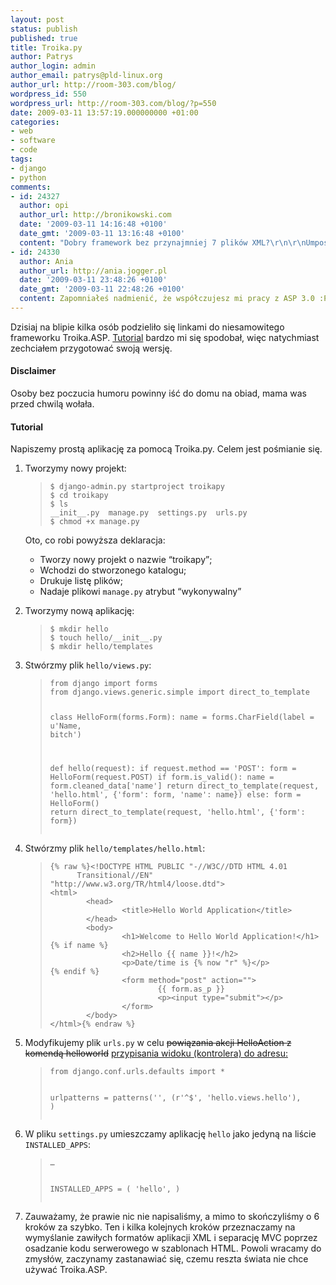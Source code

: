 ```yaml
---
layout: post
status: publish
published: true
title: Troika.py
author: Patrys
author_login: admin
author_email: patrys@pld-linux.org
author_url: http://room-303.com/blog/
wordpress_id: 550
wordpress_url: http://room-303.com/blog/?p=550
date: 2009-03-11 13:57:19.000000000 +01:00
categories:
- web
- software
- code
tags:
- django
- python
comments:
- id: 24327
  author: opi
  author_url: http://bronikowski.com
  date: '2009-03-11 14:16:48 +0100'
  date_gmt: '2009-03-11 13:16:48 +0100'
  content: "Dobry framework bez przynajmniej 7 plików XML?\r\n\r\nUmpossible."
- id: 24330
  author: Ania
  author_url: http://ania.jogger.pl
  date: '2009-03-11 23:48:26 +0100'
  date_gmt: '2009-03-11 22:48:26 +0100'
  content: Zapomniałeś nadmienić, że współczujesz mi pracy z ASP 3.0 :P
---
```

<p>Dzisiaj na blipie kilka osób podzieliło się linkami do niesamowitego frameworku Troika.<abrr>ASP. <a href="http://www.troika-asp.com/tutorial-hello-world-application.html">Tutorial</a> bardzo mi się spodobał, więc natychmiast zechciałem przygotować swoją wersję.</abrr></p>

<h4>Disclaimer</h4>

<p>Osoby bez poczucia humoru powinny iść do domu na obiad, mama was przed chwilą wołała.</p>

<h4>Tutorial</h4>

<p>Napiszemy prostą aplikację za pomocą Troika.py. Celem jest pośmianie się.</p>

<ol>
<li><p>Tworzymy nowy projekt:</p>
<blockquote><pre><code>$ django-admin.py startproject troikapy
$ cd troikapy
$ ls
__init__.py  manage.py  settings.py  urls.py
$ chmod +x manage.py</code></pre></blockquote>
<p>Oto, co robi powyższa deklaracja:</p>
<ul>
<li>Tworzy nowy projekt o nazwie <q>troikapy</q>;</li>
<li>Wchodzi do stworzonego katalogu;</li>
<li>Drukuje listę plików;</li>
<li>Nadaje plikowi <code>manage.py</code> atrybut <q>wykonywalny</q></li>
</ul>
</li>
<li><p>Tworzymy nową aplikację:</p>
<blockquote><pre><code>$ mkdir hello
$ touch hello/__init__.py
$ mkdir hello/templates</code></pre></blockquote></li>
<li><p>Stwórzmy plik <code>hello/views.py</code>:</p>
<blockquote><pre><code>from django import forms
from django.views.generic.simple import direct_to_template

class HelloForm(forms.Form):
  name = forms.CharField(label = u'Name, bitch')

def hello(request):
  if request.method == 'POST':
    form = HelloForm(request.POST)
    if form.is_valid():
      name = form.cleaned_data['name']
      return direct_to_template(request, 'hello.html', {'form': form, 'name': name})
  else:
    form = HelloForm()
  return direct_to_template(request, 'hello.html', {'form': form})</code></pre></blockquote></li>
<li><p>Stwórzmy plik <code>hello/templates/hello.html</code>:</p>
<blockquote><pre><code>{% raw %}&lt;!DOCTYPE HTML PUBLIC "-//W3C//DTD HTML 4.01
      Transitional//EN" "http://www.w3.org/TR/html4/loose.dtd"&gt;
&lt;html&gt;
        &lt;head&gt;
                &lt;title&gt;Hello World Application&lt;/title&gt;
        &lt;/head&gt;
        &lt;body&gt;
                &lt;h1&gt;Welcome to Hello World Application!&lt;/h1&gt;
{% if name %}
                &lt;h2&gt;Hello {{ name }}!&lt;/h2&gt;
                &lt;p&gt;Date/time is {% now "r" %}&lt;/p&gt;
{% endif %}
                &lt;form method="post" action=""&gt;
                        {{ form.as_p }}
                        &lt;p&gt;&lt;input type="submit"&gt;&lt;/p&gt;
                &lt;/form&gt;
        &lt;/body&gt;
&lt;/html&gt;{% endraw %}</code></pre></blockquote></li>
<li><p>Modyfikujemy plik <code>urls.py</code> w celu <del>powiązania akcji HelloAction z komendą helloworld</del> <ins>przypisania widoku (kontrolera) do adresu:</ins></p>
<blockquote><pre><code>from django.conf.urls.defaults import *

urlpatterns = patterns('',
    (r'^$', 'hello.views.hello'),
)</code></pre></blockquote></li>
<li><p>W pliku <code>settings.py</code> umieszczamy aplikację <code>hello</code> jako jedyną na liście <code>INSTALLED_APPS</code>:</p>
<blockquote><pre><code>&hellip;

INSTALLED_APPS = (
    'hello',
)</code></pre></blockquote></li>
<li><p>Zauważamy, że prawie nic nie napisaliśmy, a mimo to skończyliśmy o 6 kroków za szybko. Ten i kilka kolejnych kroków przeznaczamy na wymyślanie zawiłych formatów aplikacji <abbr>XML</abbr> i separację <abbr>MVC</abbr> poprzez osadzanie kodu serwerowego w szablonach <abbr>HTML</abbr>. Powoli wracamy do zmysłów, zaczynamy zastanawiać się, czemu reszta świata nie chce używać Troika.<abbr>ASP</abbr>.</p></li>
</ol>
